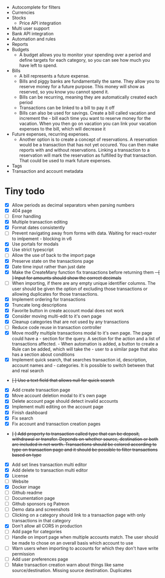 - Autocomplete for filters
- Currencies
- Stocks
   - Price API integration
- Multi user support
- Bank API integration
- Automation and rules
- Reports
- Budgets
   - A budget allows you to monitor your spending over a period and define targets for each category, so you can see how much you have left to spend.
- Bills
   - A bill represents a future expense.
   - Bills and piggy banks are fundamentally the same. They allow you to reserve money for a future purpose. This money will show as reserved, so you know you cannot spend it.
   - Bills can be recurring, meaning they are automatically created each period
   - Transactions can be linked to a bill to pay it off
   - Bills can also be used for savings. Create a bill called vacation and increment the - bill each time you want to reserve money for the vacation. When you then go on vacation you can link your vacation expenses to the bill, which will decrease it
- Future expenses, recurring expenses.
  - Another option is to create a concept of reservations. A reservation would be a transaction that has not yet occured. You can then make reports with and without reservations. Linking a transaction to a reservation will mark the reservation as fulfilled by that transaction. That could be used to mark future expenses.
- Tags
- Transaction and account metadata

# Tiny todo
- [x] Allow periods as decimal separators when parsing numbers
- [x] 404 page
- [ ] Error handling
- [x] Multiple transaction editing
- [x] Format dates consistently
- [ ] Prevent navigating away from forms with data. Waiting for react-router to imlpement - blocking in v6
- [x] Use portals for modals
- [x] Use strict typescript
- [ ] Allow the use of back to the import page
- [x] Preserve state on the transactions page
- [x] Date time input rather than just date
- [x] Make the CreateMany function fix transactions before returning them
~~- [ ] Input for amounts should show the correct decimals~~
- [ ] When importing, if there are any empty unique identifier columns. The user should be given the option of excluding those transactions or allowing duplicates for those transactions.
- [x] Implement ordering for transactions
- [x] Truncate long descriptions
- [x] Favorite button in create account modal does not work
- [x] Consider moving multi-edit to it's own page
- [x] Cleanup categories that are not used by any transactions
- [ ] Reduce code reuse in transaction controller
- [x] Move modify multiple transactions modal to it's own page. The page could have a - section for the query. A section for the action and a list of transactions affected. - When automation is added, a button to create a Rule can be added, which will take the - user to a similar page that also has a section about conditions
- [x] Implement quick search, that searches transaction id, description, account names and - categories. It is possible to switch between that and real search
- ~~[ ] Use a text field that allows null for quick search~~
- [x] Add create transaction page
- [x] Move account deletion modal to it's own page
- [x] Delete account page should detect invalid accounts
- [x] Implement multi editing on the account page
- [x] Finish dashboard
- [x] Fix search
- [x] Fix account and transaction creation pages
- ~~[ ] Add property to transaction called type that can be deposit, withdrawal or transfer. Depends on whether source, destination or both are included in net worth. Transactions should be colored according to type on transaction page and it should be possible to filter transactions based on type~~
- [x] Add set lines transaction multi editor 
- [x] Add delete to transaction multi editor
- [x] License
- [ ] Website
- [x] Docker image
- [ ] Github readme
- [ ] Documentation page
- [ ] Github sponsors og Patreon
- [ ] Demo data and screenshots
- [ ] Clicking on a category should link to a transaction page with only transactions in that category
- [x] Don't allow all CORS in production
- [ ] Add page for categories
- [ ] Handle on import page when multiple accounts match. The user should be made to chose on an overall basis which account to use
- [ ] Warn users when importing to accounts for which they don't have write permission
- [ ] Add user preferences page
- [ ] Make transaction creation warn about things like same source/destination. Missing source destination. Duplicates